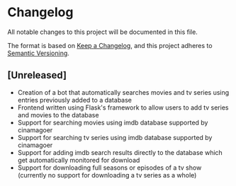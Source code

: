 # Changelog
All notable changes to this project will be documented in this file.

The format is based on [Keep a Changelog](https://keepachangelog.com/en/1.0.0/),
and this project adheres to [Semantic Versioning](https://semver.org/spec/v2.0.0.html).

## [Unreleased]

- Creation of a bot that automatically searches movies and tv series using entries previously added to a database
- Frontend written using Flask's framework to allow users to add tv series and movies to the database
- Support for searching movies using imdb database supported by cinamagoer
- Support for searching tv series using imdb database supported by cinamagoer
- Support for adding imdb search results directly to the database which get automatically monitored for download
- Support for downloading full seasons or episodes of a tv show (currently no support for downloading a tv series as a whole)